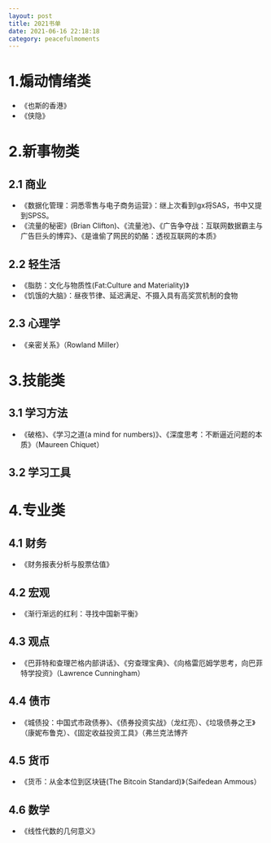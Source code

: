 ```yaml
---
layout: post
title: 2021书单
date: 2021-06-16 22:18:18
category: peacefulmoments
---   
```

# 1.煽动情绪类
+ 《也斯的香港》
+ 《侠隐》

# 2.新事物类
## 2.1 商业
+ 《数据化管理：洞悉零售与电子商务运营》：继上次看到lgx将SAS，书中又提到SPSS。
+ 《流量的秘密》(Brian Clifton)、《流量池》、《广告争夺战：互联网数据霸主与广告巨头的博弈》、《是谁偷了网民的奶酪：透视互联网的本质》

## 2.2 轻生活
+ 《脂肪：文化与物质性(Fat:Culture and Materiality)》
+ 《饥饿的大脑》：昼夜节律、延迟满足、不摄入具有高奖赏机制的食物

## 2.3 心理学
+ 《亲密关系》（Rowland Miller）

# 3.技能类
## 3.1 学习方法
+ 《破格》、《学习之道(a mind for numbers)》、《深度思考：不断逼近问题的本质》（Maureen Chiquet）
 
## 3.2 学习工具

# 4.专业类
## 4.1 财务
+ 《财务报表分析与股票估值》
 
## 4.2 宏观
+ 《渐行渐远的红利：寻找中国新平衡》
 
## 4.3 观点
+ 《巴菲特和查理芒格内部讲话》、《穷查理宝典》、《向格雷厄姆学思考，向巴菲特学投资》（Lawrence Cunningham）
 
## 4.4 债市
+ 《城债投：中国式市政债券》、《债券投资实战》（龙红亮）、《垃圾债券之王》（康妮布鲁克）、《固定收益投资工具》（弗兰克法博齐
 
## 4.5 货币
+ 《货币：从金本位到区块链(The Bitcoin Standard)》（Saifedean Ammous）

## 4.6 数学
+ 《线性代数的几何意义》
